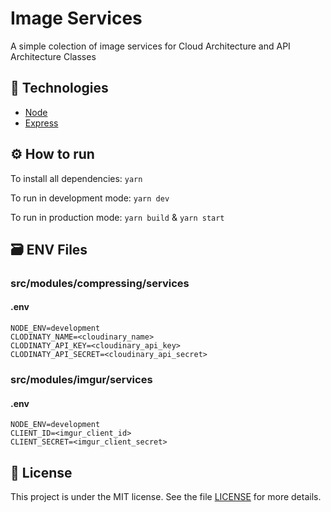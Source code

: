 # Image Services

A simple colection of image services for Cloud Architecture and API Architecture Classes 

## :rocket: Technologies

- [Node](https://nodejs.org/en/)
- [Express](https://expressjs.com/)

## :gear: How to run

To install all dependencies: ```yarn```

To run in development mode: ```yarn dev```

To run in production mode: ```yarn build``` & ```yarn start```

## 🗃 ENV Files

### src/modules/compressing/services

#### .env

```env
NODE_ENV=development
CLODINATY_NAME=<cloudinary_name>
CLODINATY_API_KEY=<cloudinary_api_key>
CLODINATY_API_SECRET=<cloudinary_api_secret>
```

### src/modules/imgur/services

#### .env

```env
NODE_ENV=development
CLIENT_ID=<imgur_client_id>
CLIENT_SECRET=<imgur_client_secret>
```

## :memo: License

This project is under the MIT license. See the file [LICENSE](LICENSE) for more details.
